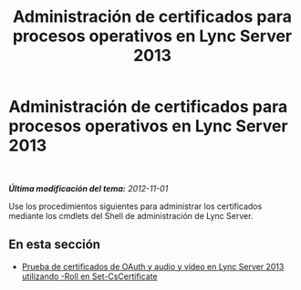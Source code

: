 ﻿---
title: Administración de certificados para procesos operativos en Lync Server 2013
TOCTitle: Administración de certificados para procesos operativos en Lync Server 2013
ms:assetid: 328d2ae3-9d43-46bd-98a6-520726d55492
ms:mtpsurl: https://technet.microsoft.com/es-es/library/JJ688017(v=OCS.15)
ms:contentKeyID: 49889036
ms.date: 01/07/2017
mtps_version: v=OCS.15
ms.translationtype: HT
---

# Administración de certificados para procesos operativos en Lync Server 2013

 

_**Última modificación del tema:** 2012-11-01_

Use los procedimientos siguientes para administrar los certificados mediante los cmdlets del Shell de administración de Lync Server.

## En esta sección

  - [Prueba de certificados de OAuth y audio y vídeo en Lync Server 2013 utilizando -Roll en Set-CsCertificate](lync-server-2013-staging-av-and-oauth-certificates-using-roll-in-set-cscertificate.md)

